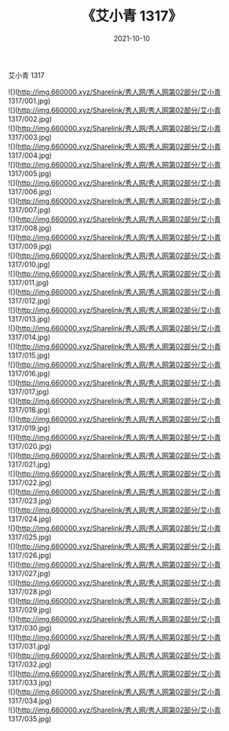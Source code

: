 ﻿---
layout: post
title:  《艾小青 1317》
date:   2021-10-10
img: http://img.660000.xyz/Sharelink/秀人网/秀人网第02部分/艾小青 1317/000.jpg
categories: [美女, 清纯, 唯美]
---

艾小青 1317

  ![](http://img.660000.xyz/Sharelink/秀人网/秀人网第02部分/艾小青 1317/001.jpg) <br> ![](http://img.660000.xyz/Sharelink/秀人网/秀人网第02部分/艾小青 1317/002.jpg) <br> ![](http://img.660000.xyz/Sharelink/秀人网/秀人网第02部分/艾小青 1317/003.jpg) <br> ![](http://img.660000.xyz/Sharelink/秀人网/秀人网第02部分/艾小青 1317/004.jpg) <br> ![](http://img.660000.xyz/Sharelink/秀人网/秀人网第02部分/艾小青 1317/005.jpg) <br> ![](http://img.660000.xyz/Sharelink/秀人网/秀人网第02部分/艾小青 1317/006.jpg) <br> ![](http://img.660000.xyz/Sharelink/秀人网/秀人网第02部分/艾小青 1317/007.jpg) <br> ![](http://img.660000.xyz/Sharelink/秀人网/秀人网第02部分/艾小青 1317/008.jpg) <br> ![](http://img.660000.xyz/Sharelink/秀人网/秀人网第02部分/艾小青 1317/009.jpg) <br> ![](http://img.660000.xyz/Sharelink/秀人网/秀人网第02部分/艾小青 1317/010.jpg) <br> ![](http://img.660000.xyz/Sharelink/秀人网/秀人网第02部分/艾小青 1317/011.jpg) <br> ![](http://img.660000.xyz/Sharelink/秀人网/秀人网第02部分/艾小青 1317/012.jpg) <br> ![](http://img.660000.xyz/Sharelink/秀人网/秀人网第02部分/艾小青 1317/013.jpg) <br> ![](http://img.660000.xyz/Sharelink/秀人网/秀人网第02部分/艾小青 1317/014.jpg) <br> ![](http://img.660000.xyz/Sharelink/秀人网/秀人网第02部分/艾小青 1317/015.jpg) <br> ![](http://img.660000.xyz/Sharelink/秀人网/秀人网第02部分/艾小青 1317/016.jpg) <br> ![](http://img.660000.xyz/Sharelink/秀人网/秀人网第02部分/艾小青 1317/017.jpg) <br> ![](http://img.660000.xyz/Sharelink/秀人网/秀人网第02部分/艾小青 1317/018.jpg) <br> ![](http://img.660000.xyz/Sharelink/秀人网/秀人网第02部分/艾小青 1317/019.jpg) <br> ![](http://img.660000.xyz/Sharelink/秀人网/秀人网第02部分/艾小青 1317/020.jpg) <br> ![](http://img.660000.xyz/Sharelink/秀人网/秀人网第02部分/艾小青 1317/021.jpg) <br> ![](http://img.660000.xyz/Sharelink/秀人网/秀人网第02部分/艾小青 1317/022.jpg) <br> ![](http://img.660000.xyz/Sharelink/秀人网/秀人网第02部分/艾小青 1317/023.jpg) <br> ![](http://img.660000.xyz/Sharelink/秀人网/秀人网第02部分/艾小青 1317/024.jpg) <br> ![](http://img.660000.xyz/Sharelink/秀人网/秀人网第02部分/艾小青 1317/025.jpg) <br> ![](http://img.660000.xyz/Sharelink/秀人网/秀人网第02部分/艾小青 1317/026.jpg) <br> ![](http://img.660000.xyz/Sharelink/秀人网/秀人网第02部分/艾小青 1317/027.jpg) <br> ![](http://img.660000.xyz/Sharelink/秀人网/秀人网第02部分/艾小青 1317/028.jpg) <br> ![](http://img.660000.xyz/Sharelink/秀人网/秀人网第02部分/艾小青 1317/029.jpg) <br> ![](http://img.660000.xyz/Sharelink/秀人网/秀人网第02部分/艾小青 1317/030.jpg) <br> ![](http://img.660000.xyz/Sharelink/秀人网/秀人网第02部分/艾小青 1317/031.jpg) <br> ![](http://img.660000.xyz/Sharelink/秀人网/秀人网第02部分/艾小青 1317/032.jpg) <br> ![](http://img.660000.xyz/Sharelink/秀人网/秀人网第02部分/艾小青 1317/033.jpg) <br> ![](http://img.660000.xyz/Sharelink/秀人网/秀人网第02部分/艾小青 1317/034.jpg) <br> ![](http://img.660000.xyz/Sharelink/秀人网/秀人网第02部分/艾小青 1317/035.jpg) <br>